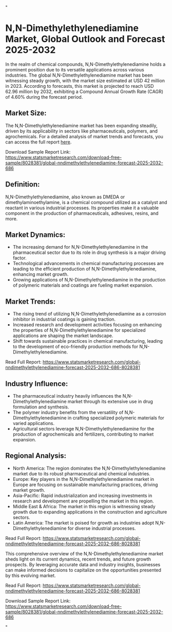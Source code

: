 "<h1>N,N-Dimethylethylenediamine Market, Global Outlook and Forecast 2025-2032</h1>

In the realm of chemical compounds, N,N-Dimethylethylenediamine holds a prominent position due to its versatile applications across various industries. The global N,N-Dimethylethylenediamine market has been witnessing steady growth, with the market size estimated at USD 42 million in 2023. According to forecasts, this market is projected to reach USD 62.96 million by 2032, exhibiting a Compound Annual Growth Rate (CAGR) of 4.60% during the forecast period.

<h2>Market Size:</h2>
<p>The N,N-Dimethylethylenediamine market has been expanding steadily, driven by its applicability in sectors like pharmaceuticals, polymers, and agrochemicals. For a detailed analysis of market trends and forecasts, you can access the full report <a href='https://www.statsmarketresearch.com/global-nndimethylethylenediamine-forecast-2025-2032-686-8028381'>here</a>.</p>
<p>Download Sample Report Link: <a href='https://www.statsmarketresearch.com/download-free-sample/8028381/global-nndimethylethylenediamine-forecast-2025-2032-686'>https://www.statsmarketresearch.com/download-free-sample/8028381/global-nndimethylethylenediamine-forecast-2025-2032-686</a></p>

<h2>Definition:</h2>
<p>N,N-Dimethylethylenediamine, also known as DMEDA or dimethylaminoethylamine, is a chemical compound utilized as a catalyst and reactant in various industrial processes. Its properties make it a valuable component in the production of pharmaceuticals, adhesives, resins, and more.</p>

<h2>Market Dynamics:</h2>
<ul>
<li>The increasing demand for N,N-Dimethylethylenediamine in the pharmaceutical sector due to its role in drug synthesis is a major driving factor.</li>
<li>Technological advancements in chemical manufacturing processes are leading to the efficient production of N,N-Dimethylethylenediamine, enhancing market growth.</li>
<li>Growing applications of N,N-Dimethylethylenediamine in the production of polymeric materials and coatings are fueling market expansion.</li>
</ul>

<h2>Market Trends:</h2>
<ul>
<li>The rising trend of utilizing N,N-Dimethylethylenediamine as a corrosion inhibitor in industrial coatings is gaining traction.</li>
<li>Increased research and development activities focusing on enhancing the properties of N,N-Dimethylethylenediamine for specialized applications are shaping the market landscape.</li>
<li>Shift towards sustainable practices in chemical manufacturing, leading to the development of eco-friendly production methods for N,N-Dimethylethylenediamine.</li>
</ul>
<p>Read Full Report: <a href='https://www.statsmarketresearch.com/global-nndimethylethylenediamine-forecast-2025-2032-686-8028381'>https://www.statsmarketresearch.com/global-nndimethylethylenediamine-forecast-2025-2032-686-8028381</a></p>

<h2>Industry Influence:</h2>
<ul>
<li>The pharmaceutical industry heavily influences the N,N-Dimethylethylenediamine market through its extensive use in drug formulation and synthesis.</li>
<li>The polymer industry benefits from the versatility of N,N-Dimethylethylenediamine in crafting specialized polymeric materials for varied applications.</li>
<li>Agricultural sectors leverage N,N-Dimethylethylenediamine for the production of agrochemicals and fertilizers, contributing to market expansion.</li>
</ul>

<h2>Regional Analysis:</h2>
<ul>
<li>North America: The region dominates the N,N-Dimethylethylenediamine market due to its robust pharmaceutical and chemical industries.</li>
<li>Europe: Key players in the N,N-Dimethylethylenediamine market in Europe are focusing on sustainable manufacturing practices, driving market growth.</li>
<li>Asia-Pacific: Rapid industrialization and increasing investments in research and development are propelling the market in this region.</li>
<li>Middle East & Africa: The market in this region is witnessing steady growth due to expanding applications in the construction and agriculture sectors.</li>
<li>Latin America: The market is poised for growth as industries adopt N,N-Dimethylethylenediamine for diverse industrial processes.</li>
</ul>
<p>Read Full Report: <a href='https://www.statsmarketresearch.com/global-nndimethylethylenediamine-forecast-2025-2032-686-8028381'>https://www.statsmarketresearch.com/global-nndimethylethylenediamine-forecast-2025-2032-686-8028381</a></p>

This comprehensive overview of the N,N-Dimethylethylenediamine market sheds light on its current dynamics, recent trends, and future growth prospects. By leveraging accurate data and industry insights, businesses can make informed decisions to capitalize on the opportunities presented by this evolving market.

<p>Read Full Report: <a href='https://www.statsmarketresearch.com/global-nndimethylethylenediamine-forecast-2025-2032-686-8028381'>https://www.statsmarketresearch.com/global-nndimethylethylenediamine-forecast-2025-2032-686-8028381</a></p>
<p>Download Sample Report Link: <a href='https://www.statsmarketresearch.com/download-free-sample/8028381/global-nndimethylethylenediamine-forecast-2025-2032-686'>https://www.statsmarketresearch.com/download-free-sample/8028381/global-nndimethylethylenediamine-forecast-2025-2032-686</a></p>"
